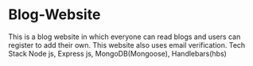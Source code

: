 # Blog-Website
This is a blog website in which everyone can read blogs and users can register to add their own. This website also uses email verification. Tech Stack  Node js, Express js, MongoDB(Mongoose), Handlebars(hbs)
